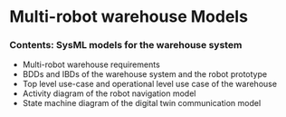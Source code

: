 # Multi-robot warehouse Models
### Contents: SysML models for the warehouse system

- Multi-robot warehouse requirements
- BDDs and IBDs of the warehouse system and the robot prototype
- Top level use-case and operational level use case of the warehouse
- Activity diagram of the robot navigation model
- State machine diagram of the digital twin communication model
